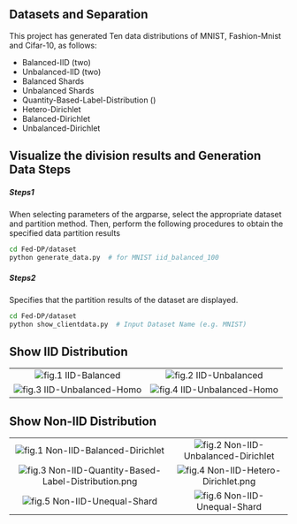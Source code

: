 ## Datasets and Separation
This project has generated Ten data distributions of MNIST, Fashion-Mnist and Cifar-10, as follows:
- Balanced-IID (two)
- Unbalanced-IID (two)
- Balanced Shards
- Unbalanced Shards
- Quantity-Based-Label-Distribution ()
- Hetero-Dirichlet
- Balanced-Dirichlet
- Unbalanced-Dirichlet

## Visualize the division results and Generation Data Steps
##### Steps1
When selecting parameters of the argparse, select the appropriate dataset and partition method. Then, perform the following procedures to obtain the specified data partition results
```bash
cd Fed-DP/dataset
python generate_data.py  # for MNIST iid_balanced_100
```

##### Steps2 
Specifies that the partition results of the dataset are displayed. 

```bash
cd Fed-DP/dataset
python show_clientdata.py  # Input Dataset Name (e.g. MNIST)
```

## Show IID Distribution
<table>
    <tr>
        <td ><center><img src="./datadistribution/mnist_IID-Balanced.png" >fig.1 IID-Balanced</center></td>
        <td ><center><img src="./datadistribution/mnist_IID-Unbalanced.png">fig.2 IID-Unbalanced</center></td>
    </tr>
    <tr>
        <td><center><img src="./datadistribution/mnist_IID-Balanced-Homo.png">fig.3 IID-Unbalanced-Homo</center></td>
        <td ><center><img src="./datadistribution/mnist_IID-Unbalanced-Homo.png">fig.4 IID-Unbalanced-Homo</center> </td>
    </tr>
</table>

## Show Non-IID Distribution
<table>
    <tr>
        <td ><center><img src="./datadistribution/mnist_Non-IID-Balanced-Dirichlet.png" >fig.1 Non-IID-Balanced-Dirichlet</center></td>
        <td ><center><img src="./datadistribution/mnist_Non-IID-Unbalanced-Dirichlet.png">fig.2 Non-IID-Unbalanced-Dirichlet</center></td>
    </tr>
    <tr>
        <td><center><img src="./datadistribution/mnist_Non-IID-Quantity-Based-Label-Distribution.png">fig.3 Non-IID-Quantity-Based-Label-Distribution.png</center></td>
        <td ><center><img src="./datadistribution/mnist_Non-IID-Hetero-Dirichlet.png">fig.4 Non-IID-Hetero-Dirichlet.png</center></td>  
    </tr>
    <tr>
        <td><center><img src="./datadistribution/mnist_Non-IID-Shard.png">fig.5 Non-IID-Unequal-Shard</center></td>
        <td ><center><img src="./datadistribution/mnist_Non-IID-Unequal-Shard.png">fig.6 Non-IID-Unequal-Shard</center> </td>
    </tr>
</table>